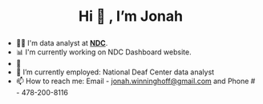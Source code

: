 # <p align = 'center'> Hi 👋 , I’m Jonah </p>

- 👨‍💼 I'm data analyst at **[NDC](https://www.nationaldeafcenter.org/)**.
- 📊 I'm currently working on NDC Dashboard website.
- 💬
- 🌱 I’m currently employed: National Deaf Center data analyst
- 📫 How to reach me: Email - jonah.winninghoff@gmail.com and Phone # - 478-200-8116

<!---
jonahwinninghoff/jonahwinninghoff is a ✨ special ✨ repository because its `README.md` (this file) appears on your GitHub profile.
You can click the Preview link to take a look at your changes.
--->
